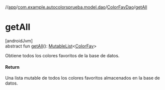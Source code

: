 //[app](../../../index.md)/[com.example.autocolorsprueba.model.dao](../index.md)/[ColorFavDao](index.md)/[getAll](get-all.md)

# getAll

[androidJvm]\
abstract fun [getAll](get-all.md)(): [MutableList](https://kotlinlang.org/api/latest/jvm/stdlib/kotlin.collections/-mutable-list/index.html)&lt;[ColorFav](../../com.example.autocolorsprueba.model.entity/-color-fav/index.md)&gt;

Obtiene todos los colores favoritos de la base de datos.

#### Return

Una lista mutable de todos los colores favoritos almacenados en la base de datos.
